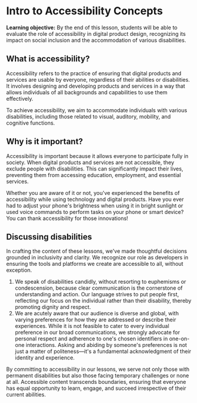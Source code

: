 <h1>
  <span class="headline">Intro to Accessibility</span>
  <span class="subhead">Concepts</span>
</h1>

**Learning objective:** By the end of this lesson, students will be able to evaluate the role of accessibility in digital product design, recognizing its impact on social inclusion and the accommodation of various disabilities.

## What is accessibility?

Accessibility refers to the practice of ensuring that digital products and services are usable by everyone, regardless of their abilities or disabilities. It involves designing and developing products and services in a way that allows individuals of all backgrounds and capabilities to use them effectively.

To achieve accessibility, we aim to accommodate individuals with various disabilities, including those related to visual, auditory, mobility, and cognitive functions.

## Why is it important?

Accessibility is important because it allows everyone to participate fully in society. When digital products and services are not accessible, they exclude people with disabilities. This can significantly impact their lives, preventing them from accessing education, employment, and essential services.

Whether you are aware of it or not, you've experienced the benefits of accessibility while using technology and digital products. Have you ever had to adjust your phone's brightness when using it in bright sunlight or used voice commands to perform tasks on your phone or smart device? You can thank accessibility for those innovations!

## Discussing disabilities

In crafting the content of these lessons, we've made thoughtful decisions grounded in inclusivity and clarity. We recognize our role as developers in ensuring the tools and platforms we create are accessible to all, without exception.

1. We speak of disabilities candidly, without resorting to euphemisms or condescension, because clear communication is the cornerstone of understanding and action. Our language strives to put people first, reflecting our focus on the individual rather than their disability, thereby promoting dignity and respect.
2. We are acutely aware that our audience is diverse and global, with varying preferences for how they are addressed or describe their experiences. While it is not feasible to cater to every individual preference in our broad communications, we strongly advocate for personal respect and adherence to one's chosen identifiers in one-on-one interactions. Asking and abiding by someone's preferences is not just a matter of politeness—it's a fundamental acknowledgment of their identity and experience.

By committing to accessibility in our lessons, we serve not only those with permanent disabilities but also those facing temporary challenges or none at all. Accessible content transcends boundaries, ensuring that everyone has equal opportunity to learn, engage, and succeed irrespective of their current abilities.
